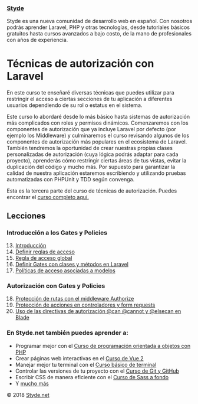 ### [Styde](https://styde.net/)

Styde es una nueva comunidad de desarrollo web en español. Con nosotros podrás aprender Laravel, PHP y otras tecnologías, 
desde tutoriales básicos gratuitos hasta cursos avanzados a bajo costo, de la mano de profesionales con años de experiencia.

# Técnicas de autorización con Laravel

En este curso te enseñaré diversas técnicas que puedes utilizar para restringir el acceso a ciertas secciones de tu aplicación
a diferentes usuarios dependiendo de su rol o estatus en el sistema.

Este curso lo abordaré desde lo más básico hasta sistemas de autorización más complicados con roles y permisos dinámicos. 
Comenzaremos con los componentes de autorización que ya incluye Laravel por defecto (por ejemplo los Middleware) y 
culminaremos el curso revisando algunos de los componentes de autorización más populares en el ecosistema de Laravel. 
También tendremos la oportunidad de crear nuestras propias clases personalizadas de autorización (cuya lógica podrás 
adaptar para cada proyecto), aprenderás cómo restringir ciertas áreas de tus vistas, evitar la duplicación del código y 
mucho más. Por supuesto para garantizar la calidad de nuestra aplicación estaremos escribiendo y utilizando pruebas 
automatizadas con PHPUnit y TDD según convenga.

Esta es la tercera parte del curso de técnicas de autorización. Puedes encontrar el [curso completo aquí.](https://styde.net/tecnicas-de-autorizacion-con-laravel/)

## Lecciones

### Introducción a los Gates y Policies

13. [Introducción](https://styde.net/introduccion-al-uso-de-gates-y-policies-con-laravel/)
14. [Definir reglas de acceso](https://styde.net/definir-reglas-de-acceso-en-el-gate-de-laravel/)
15. [Regla de acceso global](https://styde.net/definir-una-regla-de-acceso-global-con-el-gate-de-laravel/)
16. [Definir Gates con clases y métodos en Laravel](https://styde.net/definir-gates-con-clases-y-metodos-en-laravel/)
17. [Políticas de acceso asociadas a modelos](https://styde.net/uso-de-politicas-de-acceso-asociadas-a-modelos-en-laravel/)

### Autorización con Gates y Policies

18. [Protección de rutas con el middleware Authorize](https://styde.net/proteccion-de-rutas-con-el-middleware-authorize/)
19. [Protección de acciones en controladores y form requests](https://styde.net/proteccion-de-acciones-en-controladores-y-form-requests-con-el-metodo-authorize/)
20. [Uso de las directivas de autorización @can @cannot y @elsecan en Blade](https://styde.net/uso-de-las-directivas-de-autorizacion-can-cannot-y-elsecan-en-blade/)

### En Styde.net también puedes aprender a:

- Programar mejor con el [Curso de programación orientada a objetos con PHP](https://styde.net/curso-de-programacion-orientada-a-objetos-con-php/)
- Crear páginas web interactivas en el [Curso de Vue 2](https://styde.net/curso-de-vue-2/)
- Manejar mejor tu terminal con el [Curso básico de terminal](https://styde.net/curso-basico-de-terminal/)
- Controlar las versiones de tu proyecto con el [Curso de Git y GitHub](https://styde.net/curso-de-git/)
- Escribir CSS de manera eficiente con el [Curso de Sass a fondo](https://styde.net/curso-de-sass/)
- Y [mucho más](https://styde.net/cursos/)

© 2018 [Styde.net](https://styde.net/)
